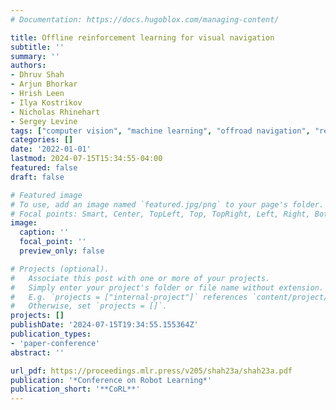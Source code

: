 ```yaml
---
# Documentation: https://docs.hugoblox.com/managing-content/

title: Offline reinforcement learning for visual navigation
subtitle: ''
summary: ''
authors:
- Dhruv Shah
- Arjun Bhorkar
- Hrish Leen
- Ilya Kostrikov
- Nicholas Rhinehart
- Sergey Levine
tags: ["computer vision", "machine learning", "offroad navigation", "reinforcement learning", "robotics"]
categories: []
date: '2022-01-01'
lastmod: 2024-07-15T15:34:55-04:00
featured: false
draft: false

# Featured image
# To use, add an image named `featured.jpg/png` to your page's folder.
# Focal points: Smart, Center, TopLeft, Top, TopRight, Left, Right, BottomLeft, Bottom, BottomRight.
image:
  caption: ''
  focal_point: ''
  preview_only: false

# Projects (optional).
#   Associate this post with one or more of your projects.
#   Simply enter your project's folder or file name without extension.
#   E.g. `projects = ["internal-project"]` references `content/project/deep-learning/index.md`.
#   Otherwise, set `projects = []`.
projects: []
publishDate: '2024-07-15T19:34:55.155364Z'
publication_types:
- 'paper-conference'
abstract: ''

url_pdf: https://proceedings.mlr.press/v205/shah23a/shah23a.pdf
publication: '*Conference on Robot Learning*'
publication_short: '**CoRL**'
---
```

